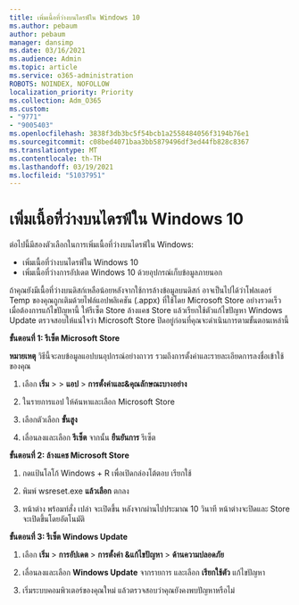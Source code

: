 ```yaml
---
title: เพิ่มเนื้อที่ว่างบนไดรฟ์ใน Windows 10
ms.author: pebaum
author: pebaum
manager: dansimp
ms.date: 03/16/2021
ms.audience: Admin
ms.topic: article
ms.service: o365-administration
ROBOTS: NOINDEX, NOFOLLOW
localization_priority: Priority
ms.collection: Adm_O365
ms.custom:
- "9771"
- "9005403"
ms.openlocfilehash: 3838f3db3bc5f54bcb1a2558484056f3194b76e1
ms.sourcegitcommit: c08bed4071baa3bb5879496df3ed44fb828c8367
ms.translationtype: MT
ms.contentlocale: th-TH
ms.lasthandoff: 03/19/2021
ms.locfileid: "51037951"
---
```

# <a name="free-up-drive-space-in-windows-10"></a>เพิ่มเนื้อที่ว่างบนไดรฟ์ใน Windows 10

ต่อไปนี้มีสองตัวเลือกในการเพิ่มเนื้อที่ว่างบนไดรฟ์ใน Windows:

- เพิ่มเนื้อที่ว่างบนไดรฟ์ใน Windows 10
- เพิ่มเนื้อที่ว่างการอัปเดต Windows 10 ด้วยอุปกรณ์เก็บข้อมูลภายนอก

ถ้าคุณยังมีเนื้อที่ว่างบนดิสก์เหลือน้อยหลังจากใช้การล้างข้อมูลบนดิสก์ อาจเป็นไปได้ว่าโฟลเดอร์ Temp ของคุณถูกเติมด้วยไฟล์แอปพลิเคชัน (.appx) ที่ใช้โดย Microsoft Store อย่างรวดเร็ว เมื่อต้องการแก้ไขปัญหานี้ ให้รีเซ็ต Store ล้างแคช Store แล้วเรียกใช้ตัวแก้ไขปัญหา Windows Update ตรวจสอบให้แน่ใจว่า Microsoft Store ปิดอยู่ก่อนที่คุณจะดําเนินการตามขั้นตอนเหล่านี้

**ขั้นตอนที่ 1: รีเซ็ต Microsoft Store**

**หมายเหตุ** วิธีนี้จะลบข้อมูลแอปบนอุปกรณ์อย่างถาวร รวมถึงการตั้งค่าและรายละเอียดการลงชื่อเข้าใช้ของคุณ

1. เลือก **เริ่ม**  >    >  **แอป**  >  **การตั้งค่าและ&คุณลักษณะบางอย่าง**

1. ในรายการแอป ให้ค้นหาและเลือก Microsoft Store

1. เลือกตัวเลือก **ขั้นสูง**

1. เลื่อนลงและเลือก **รีเซ็ต** จากนั้น **ยืนยันการ** รีเซ็ต

**ขั้นตอนที่ 2: ล้างแคช Microsoft Store**

1. กดแป้นโลโก้ Windows + R เพื่อเปิดกล่องโต้ตอบ เรียกใช้

1. พิมพ์ wsreset.exe **แล้วเลือก** ตกลง

1. หน้าต่าง พร้อมท์สั่ง เปล่า จะเปิดขึ้น หลังจากผ่านไปประมาณ 10 วินาที หน้าต่างจะปิดและ Store จะเปิดขึ้นโดยอัตโนมัติ

**ขั้นตอนที่ 3: รีเซ็ต Windows Update**

1. เลือก **เริ่ม**  >  **การอัปเดต**  >  **การตั้งค่า &แก้ไขปัญหา**  >  **ด้านความปลอดภัย**

1. เลื่อนลงและเลือก **Windows Update** จากรายการ และเลือก **เรียกใช้ตัว** แก้ไขปัญหา

1. เริ่มระบบคอมพิวเตอร์ของคุณใหม่ แล้วตรวจสอบว่าคุณยังคงพบปัญหาหรือไม่

